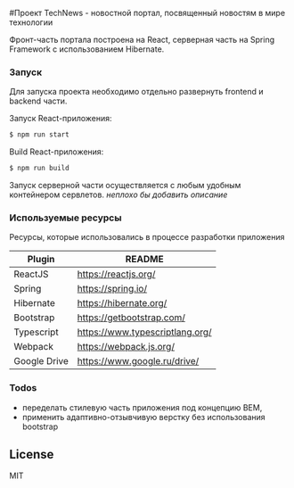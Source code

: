 #Проект TechNews - новостной портал, посвященный новостям в мире технологии

Фронт-часть портала построена на React, серверная часть на Spring Framework c использованием Hibernate.


### Запуск

Для запуска проекта необходимо отдельно развернуть frontend и backend части.

Запуск React-приложения:

```sh
$ npm run start
```

Build React-приложения:

```sh
$ npm run build
```

Запуск серверной части осуществляется с любым удобным контейнером сервлетов.
*неплохо бы добавить описание*

### Используемые ресурсы

Ресурсы, которые использовались в процессе разработки приложения

| Plugin | README |
| ------ | ------ |
| ReactJS | https://reactjs.org/ |
| Spring | https://spring.io/ |
| Hibernate | https://hibernate.org/ |
| Bootstrap | https://getbootstrap.com/ |
| Typescript | https://www.typescriptlang.org/ |
| Webpack | https://webpack.js.org/ |
| Google Drive | https://www.google.ru/drive/ |

### Todos
- переделать стилевую часть приложения под концепцию BEM,  
- применить адаптивно-отзывчивую верстку без использования bootstrap  


License
----

MIT

